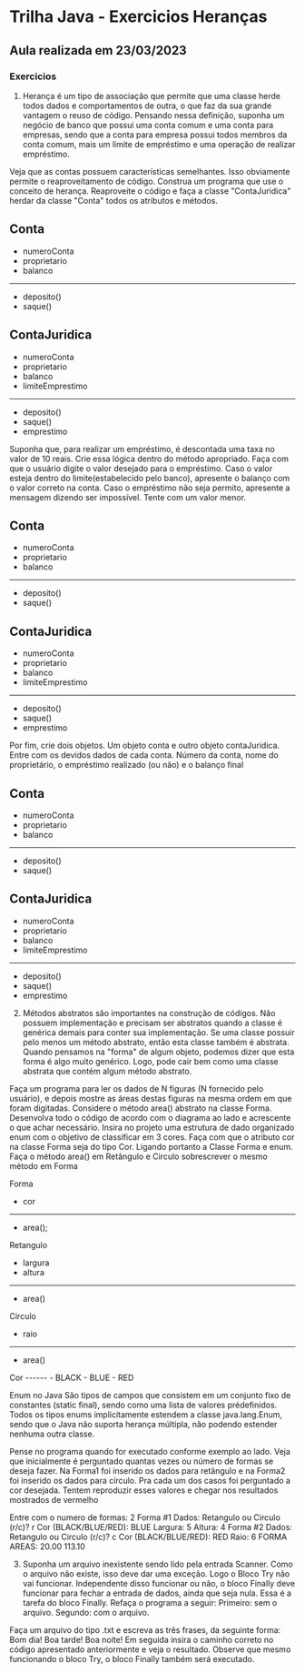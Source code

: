 # Trilha Java - Exercicios Heranças

## Aula realizada em 23/03/2023

### Exercicios

1. Herança é um tipo de associação que
   permite que uma classe herde todos dados
   e comportamentos de outra, o que faz da
   sua grande vantagem o reuso de código.
   Pensando nessa definição, suponha um
   negócio de banco que possui uma conta
   comum e uma conta para empresas,
   sendo que a conta para empresa possui
   todos membros da conta comum, mais um
   limite de empréstimo e uma operação de
   realizar empréstimo.

Veja que as contas possuem
características semelhantes. Isso
obviamente permite o
reaproveitamento de código.
Construa um programa que use o
conceito de herança. Reaproveite o
código e faça a classe
"ContaJuridica" herdar da classe
"Conta" todos os atributos e métodos.

## Conta

- numeroConta
- proprietario
- balanco

---

- deposito()
- saque()

## ContaJuridica

- numeroConta
- proprietario
- balanco
- limiteEmprestimo

---

- deposito()
- saque()
- emprestimo

Suponha que, para realizar um
empréstimo, é descontada uma taxa no
valor de 10 reais. Crie essa lógica dentro
do método apropriado. Faça com que o
usuário digite o valor desejado para o
empréstimo. Caso o valor esteja dentro
do limite(estabelecido pelo banco),
apresente o balanço com o valor correto
na conta. Caso o empréstimo não seja
permito, apresente a mensagem dizendo
ser impossível. Tente com um valor
menor.

## Conta

- numeroConta
- proprietario
- balanco

---

- deposito()
- saque()

## ContaJuridica

- numeroConta
- proprietario
- balanco
- limiteEmprestimo

---

- deposito()
- saque()
- emprestimo

Por fim, crie dois objetos. Um
objeto conta e outro objeto
contaJuridica. Entre com os
devidos dados de cada conta.
Número da conta, nome do
proprietário, o empréstimo
realizado (ou não) e o balanço
final

## Conta

- numeroConta
- proprietario
- balanco

---

- deposito()
- saque()

## ContaJuridica

- numeroConta
- proprietario
- balanco
- limiteEmprestimo

---

- deposito()
- saque()
- emprestimo

2. Métodos abstratos são importantes na
   construção de códigos. Não possuem
   implementação e precisam ser abstratos quando
   a classe é genérica demais para conter sua
   implementação. Se uma classe possuir pelo
   menos um método abstrato, então esta classe
   também é abstrata.
   Quando pensamos na "forma" de algum objeto,
   podemos dizer que esta forma é algo muito
   genérico. Logo, pode cair bem como uma classe
   abstrata que contém algum método abstrato.

Faça um programa para ler os dados de N
figuras (N fornecido pelo usuário), e depois
mostre as áreas destas figuras na mesma
ordem em que foram digitadas. Considere o
método area() abstrato na classe Forma.
Desenvolva todo o código de acordo com o
diagrama ao lado e acrescente o que achar
necessário. Insira no projeto uma estrutura de
dado organizado enum com o objetivo de
classificar em 3 cores. Faça com que o atributo
cor na classe Forma seja do tipo Cor. Ligando
portanto a Classe Forma e enum.
Faça o método area() em Retângulo e Circulo
sobrescrever o mesmo método em Forma

Forma

- cor

---

- area();

Retangulo

- largura
- altura

---

- area()

Circulo

- raio

---

- area()

<enum>
Cor
------
- BLACK
- BLUE
- RED

Enum no Java São tipos de campos
que consistem em um conjunto fixo
de constantes (static final), sendo
como uma lista de valores prédefinidos.
Todos os tipos enums implicitamente
estendem a classe java.lang.Enum,
sendo que o Java não suporta
herança múltipla, não podendo
estender nenhuma outra classe.

Pense no programa quando for
executado conforme exemplo ao lado.
Veja que inicialmente é perguntado
quantas vezes ou número de formas
se deseja fazer.
Na Forma1 foi inserido os dados para
retângulo e na Forma2 foi inserido os
dados para círculo. Pra cada um dos
casos foi perguntado a cor desejada.
Tentem reproduzir esses valores e
chegar nos resultados mostrados de
vermelho

Entre com o numero de formas: 2
Forma #1 Dados:
Retangulo ou Circulo (r/c)? r
Cor (BLACK/BLUE/RED): BLUE
Largura: 5
Altura: 4
Forma #2 Dados:
Retangulo ou Circulo (r/c)? c
Cor (BLACK/BLUE/RED): RED
Raio: 6
FORMA AREAS:
20.00
113.10

3. Suponha um arquivo inexistente sendo lido pela entrada Scanner. Como
   o arquivo não existe, isso deve dar uma exceção. Logo o Bloco Try não
   vai funcionar. Independente disso funcionar ou não, o bloco Finally deve
   funcionar para fechar a entrada de dados, ainda que seja nula. Essa é a
   tarefa do bloco Finally.
   Refaça o programa a seguir:
   Primeiro: sem o arquivo.
   Segundo: com o arquivo.

Faça um arquivo do tipo .txt e escreva as três frases, da seguinte forma:
Bom dia!
Boa tarde!
Boa noite!
Em seguida insira o caminho correto no código apresentado
anteriormente e veja o resultado.
Observe que mesmo funcionando o bloco Try, o bloco Finally também
será executado.
